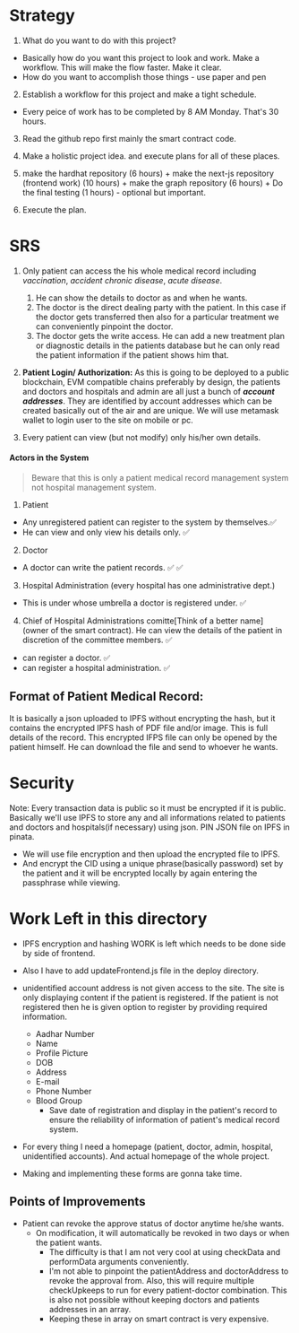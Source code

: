 # Strategy
1. What do you want to do with this project?
 - Basically how do you want this project to look and work. Make a workflow. This will make the flow faster. Make it clear. 
 - How do you want to accomplish those things - use paper and pen

2. Establish a workflow for this project and make a tight schedule.
 - Every peice of work has to be completed by 8 AM Monday. That's 30 hours.

3. Read the github repo first mainly the smart contract code. 

4. Make a holistic project idea. and execute plans for all of these places. 

5. make the hardhat repository (6 hours) + make the next-js repository (frontend work) (10 hours) + make the graph repository (6 hours)  + Do the final testing (1 hours) - optional but important.

6. Execute the plan.

# SRS
1.  Only patient can access the his whole medical record including *vaccination*, *accident* *chronic disease*, *acute disease*. 
    1.  He can show the details to doctor as and when he wants. 
    2. The doctor is the direct dealing party with the patient. In this case if the doctor gets transferred then also for a particular treatment we can conveniently pinpoint the doctor. 
    3. The doctor gets the write access. He can add a new treatment plan or diagnostic details in the patients database but he can only read the patient information if the patient shows him that.  

2. **Patient Login/ Authorization:** As this is going to be deployed to a public blockchain, EVM compatible chains preferably by design, the patients and doctors and hospitals and admin are all just a bunch of ***account addresses***. They are identified by account addresses which can be created basically out of the air and are unique. We will use metamask wallet to login user to the site on mobile or pc. 

3. Every patient can view (but not modify) only his/her own details.


#### Actors in the System 
> Beware that this is only a patient medical record management system not hospital management system. 

1. Patient 
 - Any unregistered patient can register to the system by themselves.✅
 - He can view and only view his details only. ✅

2. Doctor
 - A doctor can write the patient records. ✅ ✅

3. Hospital Administration (every hospital has one administrative dept.)
 - This is under whose umbrella a doctor is registered under. ✅

4. Chief of Hospital Administrations comitte[Think of a better name] (owner of the smart contract). He can view the details of the patient in discretion of the committee members. ✅
 - can register a doctor. ✅
 - can register a hospital administration. ✅


 ## Format of Patient Medical Record: 
 It is basically a json uploaded to IPFS without encrypting the hash, but it contains the encrypted IPFS hash of PDF file and/or image. This is full details of the record. This encrypted IFPS file can only be opened by the patient himself. He can download the file and send to whoever he wants. 

# Security
Note: Every transaction data is public so it must be encrypted if it is public. Basically we'll use IPFS to store any and all informations related to patients and doctors and hospitals(if necessary) using json. PIN JSON file on IPFS in pinata. 
- We will use file encryption and then upload the encrypted file to IPFS. 
- And encrypt the CID using a unique phrase(basically password) set by the patient and it will be encrypted locally by again entering the passphrase while viewing.   

# Work Left in this directory
- IPFS encryption and hashing WORK is left which needs to be done side by side of frontend.
- Also I have to add updateFrontend.js file in the deploy directory. 

- unidentified account address is not given access to the site. The site is only displaying content if the patient is registered. If the patient is not registered then he is given option to register by providing required information.
    - Aadhar Number
    - Name
    - Profile Picture
    - DOB
    - Address
    - E-mail
    - Phone Number
    - Blood Group
        - Save date of registration and display in the patient's record to ensure the reliability of information of patient's medical record system.

- For every thing I need a homepage (patient, doctor, admin, hospital, unidentified accounts). And actual homepage of the whole project. 
    

- Making and implementing these forms are gonna take time.


## Points of Improvements
 - Patient can revoke the approve status of doctor anytime he/she wants. 
    - On modification, it will automatically be revoked in two days or when the patient wants. 
        - The difficulty is that I am not very cool at using checkData and performData arguments conveniently.
        - I'm not able to pinpoint the patientAddress and doctorAddress to revoke the approval from. Also, this will require multiple checkUpkeeps to run for every patient-doctor combination. This is also not possible without keeping doctors and patients addresses in an array. 
        - Keeping these in array on smart contract is very expensive. 


